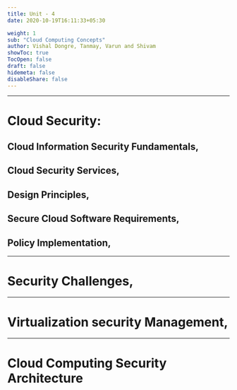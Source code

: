 ```yaml
---
title: Unit - 4
date: 2020-10-19T16:11:33+05:30

weight: 1
sub: "Cloud Computing Concepts"
author: Vishal Dongre, Tanmay, Varun and Shivam
showToc: true
TocOpen: false
draft: false
hidemeta: false
disableShare: false
---
```


---

# Cloud Security:

## Cloud Information Security Fundamentals,

## Cloud Security Services,

## Design Principles,

## Secure Cloud Software Requirements,

## Policy Implementation,

---

# Security Challenges,

---

# Virtualization security Management,

---

# Cloud Computing Security Architecture

